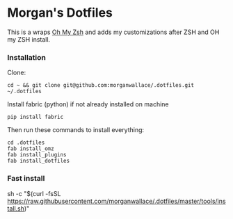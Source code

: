 # Morgan's Dotfiles

This is a wraps [Oh My Zsh](https://github.com/robbyrussell/oh-my-zsh) and adds my customizations after ZSH and OH my ZSH install.

### Installation
Clone:

`cd ~ && git clone git@github.com:morganwallace/.dotfiles.git ~/.dotfiles`

Install fabric (python) if not already installed on machine

`pip install fabric`

Then run these commands to install everything:

```
cd .dotfiles
fab install_omz
fab install_plugins
fab install_dotfiles
```

### Fast install
sh -c "$(curl -fsSL https://raw.githubusercontent.com/morganwallace/.dotfiles/master/tools/install.sh)"